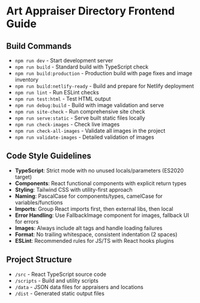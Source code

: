# Art Appraiser Directory Frontend Guide

## Build Commands
- `npm run dev` - Start development server
- `npm run build` - Standard build with TypeScript check
- `npm run build:production` - Production build with page fixes and image inventory
- `npm run build:netlify-ready` - Build and prepare for Netlify deployment
- `npm run lint` - Run ESLint checks
- `npm run test:html` - Test HTML output
- `npm run debug:build` - Build with image validation and serve
- `npm run site-check` - Run comprehensive site check
- `npm run serve:static` - Serve built static files locally
- `npm run check-images` - Check live images
- `npm run check-all-images` - Validate all images in the project
- `npm run validate-images` - Detailed validation of images

## Code Style Guidelines
- **TypeScript**: Strict mode with no unused locals/parameters (ES2020 target)
- **Components**: React functional components with explicit return types
- **Styling**: Tailwind CSS with utility-first approach
- **Naming**: PascalCase for components/types, camelCase for variables/functions
- **Imports**: Group React imports first, then external libs, then local
- **Error Handling**: Use FallbackImage component for images, fallback UI for errors
- **Images**: Always include alt tags and handle loading failures
- **Format**: No trailing whitespace, consistent indentation (2 spaces)
- **ESLint**: Recommended rules for JS/TS with React hooks plugins

## Project Structure
- `/src` - React TypeScript source code
- `/scripts` - Build and utility scripts
- `/data` - JSON data files for appraisers and locations
- `/dist` - Generated static output files